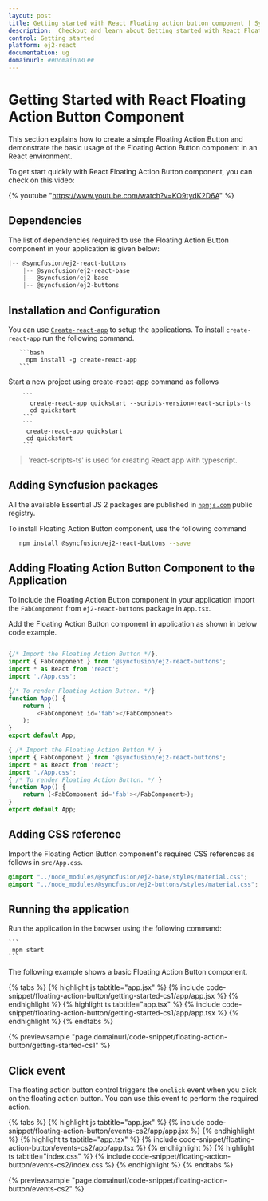 ```yaml
---
layout: post
title: Getting started with React Floating action button component | Syncfusion
description:  Checkout and learn about Getting started with React Floating action button component of Syncfusion Essential JS 2 and more details.
control: Getting started 
platform: ej2-react
documentation: ug
domainurl: ##DomainURL##
---
```


# Getting Started with React Floating Action Button Component

This section explains how to create a simple Floating Action Button and demonstrate the basic usage of the Floating Action Button component in an React environment.

To get start quickly with React Floating Action Button component, you can check on this video:

{% youtube "https://www.youtube.com/watch?v=KO9tydK2D6A" %}

## Dependencies

The list of dependencies required to use the Floating Action Button component in your application is given below:

```js
|-- @syncfusion/ej2-react-buttons
    |-- @syncfusion/ej2-react-base
    |-- @syncfusion/ej2-base
    |-- @syncfusion/ej2-buttons
```

## Installation and Configuration

You can use [`Create-react-app`](https://github.com/facebookincubator/create-react-app) to setup
the applications. To install `create-react-app` run the following command.

       ```bash
         npm install -g create-react-app
       ```

Start a new project using create-react-app command as follows

        ```
          create-react-app quickstart --scripts-version=react-scripts-ts
          cd quickstart
        ```
        ```
         create-react-app quickstart
         cd quickstart
        ```

> 'react-scripts-ts' is used for creating React app with typescript.

## Adding Syncfusion packages

All the available Essential JS 2 packages are published in [`npmjs.com`](https://www.npmjs.com/~syncfusionorg) public registry.

To install Floating Action Button component, use the following command

   ```bash
      npm install @syncfusion/ej2-react-buttons --save
  ```

## Adding Floating Action Button Component to the Application

To include the Floating Action Button component in your application import the `FabComponent` from `ej2-react-buttons` package in `App.tsx`.

Add the Floating Action Button component in application as shown in below code example.



```ts

{/* Import the Floating Action Button */}.
import { FabComponent } from '@syncfusion/ej2-react-buttons';
import * as React from 'react';
import './App.css';

{/* To render Floating Action Button. */}
function App() {
    return (
        <FabComponent id='fab'></FabComponent>
    );
}
export default App;

```

```ts
{ /* Import the Floating Action Button */ }
import { FabComponent } from '@syncfusion/ej2-react-buttons';
import * as React from 'react';
import './App.css';
{ /* To render Floating Action Button. */ }
function App() {
    return (<FabComponent id='fab'></FabComponent>);
}
export default App;
```

## Adding CSS reference

Import the Floating Action Button component's required CSS references as follows in `src/App.css`.

```css
@import "../node_modules/@syncfusion/ej2-base/styles/material.css";
@import "../node_modules/@syncfusion/ej2-buttons/styles/material.css";
```

## Running the application

Run the application in the browser using the following command:

    ```
     npm start
    ```

The following example shows a basic Floating Action Button component.

{% tabs %}
{% highlight js tabtitle="app.jsx" %}
{% include code-snippet/floating-action-button/getting-started-cs1/app/app.jsx %}
{% endhighlight %}
{% highlight ts tabtitle="app.tsx" %}
{% include code-snippet/floating-action-button/getting-started-cs1/app/app.tsx %}
{% endhighlight %}
{% endtabs %}

 {% previewsample "page.domainurl/code-snippet/floating-action-button/getting-started-cs1" %}

## Click event

The floating action button control triggers the `onclick` event when you click on the floating action button. You can use this event to perform the required action.

{% tabs %}
{% highlight js tabtitle="app.jsx" %}
{% include code-snippet/floating-action-button/events-cs2/app/app.jsx %}
{% endhighlight %}
{% highlight ts tabtitle="app.tsx" %}
{% include code-snippet/floating-action-button/events-cs2/app/app.tsx %}
{% endhighlight %}
{% highlight ts tabtitle="index.css" %}
{% include code-snippet/floating-action-button/events-cs2/index.css %}
{% endhighlight %}
{% endtabs %}

 {% previewsample "page.domainurl/code-snippet/floating-action-button/events-cs2" %}
